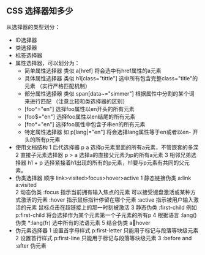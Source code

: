 ## CSS 选择器知多少 ##

从选择器的类型划分：
* ID选择器 
* 类选择器
* 标签选择器
* 属性选择器，可以划分为：
    * 简单属性选择器 类似 a[href] 将会选中有href属性的a元素
    * 具体属性选择器  类似 h1[class="tittle"] 选中所有包含完整class="title"的元素 （实行严格匹配机制）
    * 部分属性选择器  类似 span[data~="simmer"] 根据属性中分割的某个词来进行匹配 （注意比较和类选择器的区别）
     * [foo^="en"]   选择foo属性以en开头的所有元素
     * [foo$="en"]   选择foo属性以en结尾的所有元素
     * [foo*="en"]    选择foo属性中包含子串en的所有元素
    * 特定属性选择器 如 p[lang|="en"] 将会选择lang属性等于en或者以en- 开头的所有p元素
* 使用文档结构
    1 后代选择器 p  a  选择p元素里面的所有a元素，不管嵌套的多深
    2 直接子元素选择器  p > a 选择a的直接父元素为p的所有a元素
    3 相邻兄弟选择器  h1 + p 选择紧接着h1出现的所有的p元素，h1要与p元素有共同的父元素。
* 伪类选择器   顺序 link>visited>focus>hover>active
    1 静态链接伪类 a:link  a:visited  
    2 动态伪类 :focus 指示当前拥有输入焦点的元素 可以接受键盘激活或某种方式激活的元素
                      :hover 指示鼠标指针停留在哪个元素
                      :active 指示被用户输入激活的元素 鼠标点击在超链接上的那一时刻被激活
    3 静态伪类 :first-child   例如 p:first-child 将会选择作为某个元素第一个子元素的所有p
    4 根据语言  :lang()伪类  *:lang(fr) 选中所有的法语元素
    5 结合伪类 a:link:hover 
* 伪元素选择器
    1 设置首字母样式  p:first-letter 只能用于标记与段落等块级元素
    2 设置首行样式  p:first-line   只能用于标记与段落等块级元素
    3 :before   and  :after  伪元素